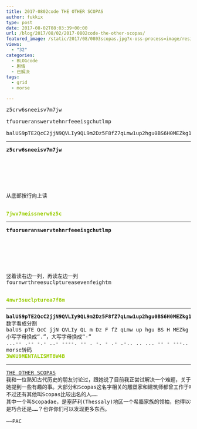 ```yaml
---
title: 2017-0802code THE OTHER SCOPAS
author: fukkix
type: post
date: 2017-08-02T08:03:39+00:00
url: /blog/2017/08/02/2017-0802code-the-other-scopas/
featured_image: /static/2017/08/0803scopas.jpg?x-oss-process=image/resize,m_fill,w_700,h_220
views:
  - "32"
categories:
  - BLOGcode
  - 剧情
  - 已解决
tags:
  - grid
  - morse

---
```

<pre>z5crw6sneeisv7m7jw

tfuorueranswervtehnrfeeeisgchutlmp

balUS9pTE2QcC2jjN9QVLIy9QL9m2Dz5F8fZ7qLmw1up2hgu0BS6H0MEZkg1xIY0vfqfI7Qxcp
<!--more--></pre>

* * *

<pre><strong>z5crw6sneeisv7m7jw
</strong>


<table border="0" cellpading="0" cellspacing="0"   >
  
  	
  
</table>

从底部按行向上读

<strong>
<span style="color: #99cc00;">7jwv7meissnerw6z5c</span></strong></pre>

* * *

<pre><strong>tfuorueranswervtehnrfeeeisgchutlmp
</strong>


<table border="0" cellpading="0" cellspacing="0"   >
  
  	
  
</table>

竖着读右边一列，再读左边一列
fournwrthreesuclptureasevenfeightm

<strong>
<span style="color: #99cc00;">4nwr3suclpturea7f8m</span></strong></pre>

* * *

<pre><strong>balUS9pTE2QcC2jjN9QVLIy9QL9m2Dz5F8fZ7qLmw1up2hgu0BS6H0MEZkg1xIY0vfqfI7Qxcp
</strong>数字看成分割
balUS pTE QcC jjN QVLIy QL m Dz F fZ qLmw up hgu BS H MEZkg xIY vfqfI Qxcp
小写字母换成“.”，大写字母换成“-”
...-- .-- -.- ..- ----. -- . -. - .- .-.. .. ... -- - ---.. .-- ....- -...
morse转码<strong>
<span style="color: #99cc00;">3WKU9MENTALISMT8W4B</span></strong></pre>

* * *

<pre><a href="http://investigate.ingress.com/2017/08/02/the-other-scopas/">THE OTHER SCOPAS</a>
我和一位熟知古代历史的朋友讨论过，跟她说了目前我正尝试解决一个难题，关于Tycho的隐晦线索：回想斯珂帕斯（Scopas）的废墟。
她提到一些有趣的事。大部分和Scopas这名字相关的雕塑家和建筑师都曾工作于哈利卡纳苏斯陵墓（Halicarnassus：一个古老的希腊城市，在亚美尼亚西南沿岸，现在是土耳其城市博德鲁姆。哈利卡纳苏斯陵墓的遗址是世界七大奇迹之一）
不过还有其他叫Scopas比较出名的人……
其中一个叫Scopadae，是塞萨利(Thessaly)地区一个希腊家族的领袖，他得以被人记住主要是由于他的死因————在自家餐厅吃饭时遇到塌方。
是巧合还是……？也许你们可以发现更多东西。

——PAC</pre>